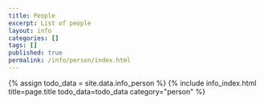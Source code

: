 ```yaml
---
title: People
excerpt: List of people
layout: info
categories: []
tags: []
published: true
permalink: /info/person/index.html
---
```


{% assign todo_data = site.data.info_person %}
{% include info_index.html title=page.title todo_data=todo_data category="person" %}
